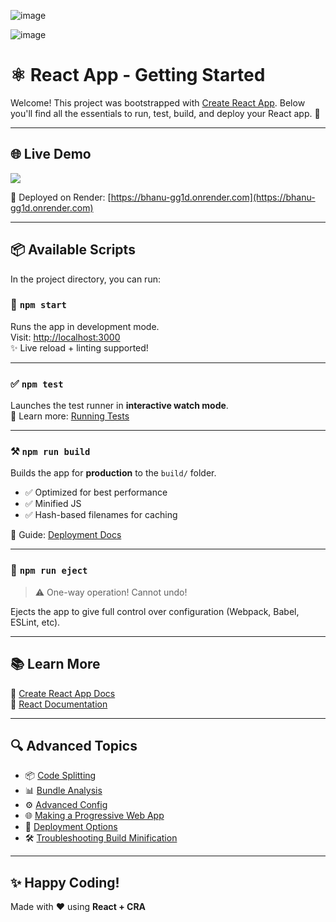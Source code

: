 ![image](https://github.com/user-attachments/assets/3863aa0d-eba9-4798-97cb-06f3c9860a45)

![image](https://github.com/user-attachments/assets/19319571-586c-4b03-b8f9-5146b212d43f)


# ⚛️ React App - Getting Started

Welcome! This project was bootstrapped with [Create React App](https://github.com/facebook/create-react-app). Below you'll find all the essentials to run, test, build, and deploy your React app. 🚀

---

## 🌐 Live Demo

<a href="https://bhanu-gg1d.onrender.com/">
  <img src="https://img.shields.io/badge/Live%20Portfolio-%23000000?style=for-the-badge&logo=vercel&logoColor=white" />
</a>

🔗 Deployed on Render: [https://bhanu-gg1d.onrender.com](https://bhanu-gg1d.onrender.com)

---

## 📦 Available Scripts

In the project directory, you can run:

### 🔹 `npm start`
Runs the app in development mode.  
Visit: [http://localhost:3000](http://localhost:3000)  
✨ Live reload + linting supported!

---

### ✅ `npm test`
Launches the test runner in **interactive watch mode**.  
📖 Learn more: [Running Tests](https://facebook.github.io/create-react-app/docs/running-tests)

---

### ⚒️ `npm run build`
Builds the app for **production** to the `build/` folder.

- ✅ Optimized for best performance
- ✅ Minified JS
- ✅ Hash-based filenames for caching

📖 Guide: [Deployment Docs](https://facebook.github.io/create-react-app/docs/deployment)

---

### 🧨 `npm run eject`
> ⚠️ One-way operation! Cannot undo!

Ejects the app to give full control over configuration (Webpack, Babel, ESLint, etc).

---

## 📚 Learn More

📘 [Create React App Docs](https://facebook.github.io/create-react-app/docs/getting-started)  
📘 [React Documentation](https://reactjs.org/)

---

## 🔍 Advanced Topics

- 📦 [Code Splitting](https://facebook.github.io/create-react-app/docs/code-splitting)
- 📊 [Bundle Analysis](https://facebook.github.io/create-react-app/docs/analyzing-the-bundle-size)
- ⚙️ [Advanced Config](https://facebook.github.io/create-react-app/docs/advanced-configuration)
- 🌐 [Making a Progressive Web App](https://facebook.github.io/create-react-app/docs/making-a-progressive-web-app)
- 🚀 [Deployment Options](https://facebook.github.io/create-react-app/docs/deployment)
- 🛠️ [Troubleshooting Build Minification](https://facebook.github.io/create-react-app/docs/troubleshooting#npm-run-build-fails-to-minify)

---

## ✨ Happy Coding!  
Made with ❤️ using **React + CRA**
